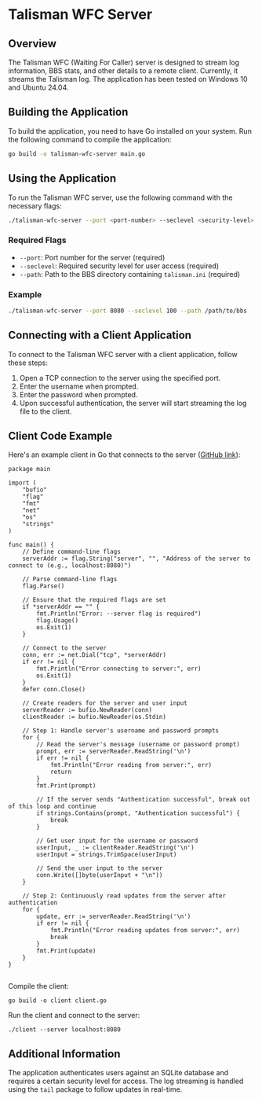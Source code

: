 
# Talisman WFC Server

## Overview
The Talisman WFC (Waiting For Caller) server is designed to stream log information, BBS stats, and other details to a remote client. Currently, it streams the Talisman log. The application has been tested on Windows 10 and Ubuntu 24.04.

## Building the Application
To build the application, you need to have Go installed on your system. Run the following command to compile the application:

```bash
go build -o talisman-wfc-server main.go
```

## Using the Application
To run the Talisman WFC server, use the following command with the necessary flags:

```bash
./talisman-wfc-server --port <port-number> --seclevel <security-level> --path <path-to-bbs-directory>
```

### Required Flags
- `--port`: Port number for the server (required)
- `--seclevel`: Required security level for user access (required)
- `--path`: Path to the BBS directory containing `talisman.ini` (required)

### Example
```bash
./talisman-wfc-server --port 8080 --seclevel 100 --path /path/to/bbs
```

## Connecting with a Client Application
To connect to the Talisman WFC server with a client application, follow these steps:

1. Open a TCP connection to the server using the specified port.
2. Enter the username when prompted.
3. Enter the password when prompted.
4. Upon successful authentication, the server will start streaming the log file to the client.

## Client Code Example
Here's an example client in Go that connects to the server ([GitHub link](https://github.com/robbiew/talisman-wfc-client)):

```
package main

import (
	"bufio"
	"flag"
	"fmt"
	"net"
	"os"
	"strings"
)

func main() {
	// Define command-line flags
	serverAddr := flag.String("server", "", "Address of the server to connect to (e.g., localhost:8080)")

	// Parse command-line flags
	flag.Parse()

	// Ensure that the required flags are set
	if *serverAddr == "" {
		fmt.Println("Error: --server flag is required")
		flag.Usage()
		os.Exit(1)
	}

	// Connect to the server
	conn, err := net.Dial("tcp", *serverAddr)
	if err != nil {
		fmt.Println("Error connecting to server:", err)
		os.Exit(1)
	}
	defer conn.Close()

	// Create readers for the server and user input
	serverReader := bufio.NewReader(conn)
	clientReader := bufio.NewReader(os.Stdin)

	// Step 1: Handle server's username and password prompts
	for {
		// Read the server's message (username or password prompt)
		prompt, err := serverReader.ReadString('\n')
		if err != nil {
			fmt.Println("Error reading from server:", err)
			return
		}
		fmt.Print(prompt)

		// If the server sends "Authentication successful", break out of this loop and continue
		if strings.Contains(prompt, "Authentication successful") {
			break
		}

		// Get user input for the username or password
		userInput, _ := clientReader.ReadString('\n')
		userInput = strings.TrimSpace(userInput)

		// Send the user input to the server
		conn.Write([]byte(userInput + "\n"))
	}

	// Step 2: Continuously read updates from the server after authentication
	for {
		update, err := serverReader.ReadString('\n')
		if err != nil {
			fmt.Println("Error reading updates from server:", err)
			break
		}
		fmt.Print(update)
	}
}


```

Compile the client:
```
go build -o client client.go
```

Run the client and connect to the server:
```
./client --server localhost:8080
```


## Additional Information
The application authenticates users against an SQLite database and requires a certain security level for access. The log streaming is handled using the `tail` package to follow updates in real-time.



